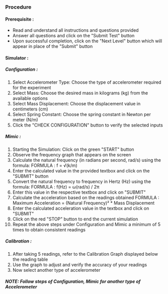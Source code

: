 ### Procedure

#### Prerequisite : 
- Read and understand all instructions and questions provided
- Answer all questions and click on the "Submit Test" button
- Upon successful completion, click on the "Next Level" button which will appear in place of the "Submit" button


#### Simulator :

##### Configuration :
1. Select Accelerometer Type:  Choose the type of accelerometer required for the experiment
2. Select Mass: Choose the desired mass in kilograms (kg) from the available options
3. Select Mass Displacement: Choose the displacement value in centimeters (cm)
4. Select Spring Constant: Choose the spring constant in Newton per meter (N/m)
5. Click the "CHECK CONFIGURATION" button to verify the selected inputs

##### Mimic :
1. Starting the Simulation: Click on the green "START" button
2. Observe the frequency graph that appears on the screen
3. Calculate the natural frequency (in radians per second, rad/s) using the formula:
	         FORMULA : f = √(k/m)
4. Enter the calculated value in the provided textbox and click on the "SUBMIT" button
5. Convert the natural frequency to frequency in Hertz (Hz) using the formula:
             FORMULA :  f(Hz) = ω(rad/s) / 2π
6. Enter this value in the respective textbox and click on "SUBMIT"
7. Calculate the acceleration based on the readings obtained
             FORMULA :  Maximum Acceleration = (Natural Frequency)² * Mass Displacement 
8. Enter the calculated acceleration value in the textbox and click on "SUBMIT"
9. Click on the red "STOP" button to end the current simulation
10. Repeat the above steps under Configuration and Mimic a minimum of 5 times to obtain consistent readings


##### Calibration : 
1. After taking 5 readings, refer to the Calibration Graph displayed below the reading table
2. Use the graph to adjust and verify the accuracy of your readings
3. Now select another type of accelerometer

##### NOTE: Follow steps of Configuration, Mimic for another type of Accelerometer